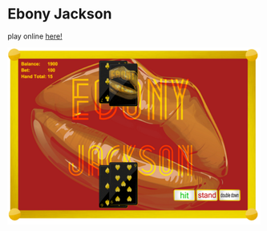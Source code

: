 # Ebony Jackson

play online [here!](https://ebony-jackson.herokuapp.com)

![game screenshot](/images/screenshot.png)

